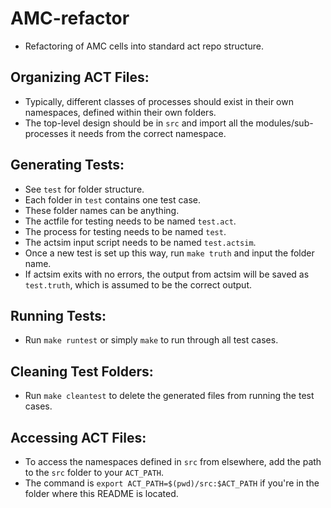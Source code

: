 # AMC-refactor
- Refactoring of AMC cells into standard act repo structure.

## Organizing ACT Files:
- Typically, different classes of processes should exist in their own namespaces, defined within their own folders.
- The top-level design should be in `src` and import all the modules/sub-processes it needs from the correct namespace. 

## Generating Tests:
- See `test` for folder structure. 
- Each folder in `test` contains one test case. 
- These folder names can be anything.
- The actfile for testing needs to be named `test.act`.
- The process for testing needs to be named `test`.
- The actsim input script needs to be named `test.actsim`.
- Once a new test is set up this way, run `make truth` and input the folder name.
- If actsim exits with no errors, the output from actsim will be saved as `test.truth`, which is assumed to be the correct output.

## Running Tests:
- Run `make runtest` or simply `make` to run through all test cases.

## Cleaning Test Folders:
- Run `make cleantest` to delete the generated files from running the test cases.

## Accessing ACT Files:
- To access the namespaces defined in `src` from elsewhere, add the path to the `src` folder to your `ACT_PATH`.
- The command is `export ACT_PATH=$(pwd)/src:$ACT_PATH` if you're in the folder where this README is located. 
